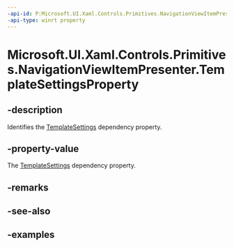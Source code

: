 ```yaml
---
-api-id: P:Microsoft.UI.Xaml.Controls.Primitives.NavigationViewItemPresenter.TemplateSettingsProperty
-api-type: winrt property
---
```


# Microsoft.UI.Xaml.Controls.Primitives.NavigationViewItemPresenter.TemplateSettingsProperty

<!--
public static Windows.UI.Xaml.DependencyProperty TemplateSettingsProperty { get; }
-->

## -description

Identifies the [TemplateSettings](navigationviewitempresenter_templatesettings.md) dependency property.

## -property-value

The [TemplateSettings](navigationviewitempresenter_templatesettings.md) dependency property.

## -remarks

## -see-also

## -examples


